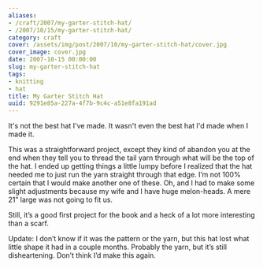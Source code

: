```yaml
---
aliases:
- /craft/2007/my-garter-stitch-hat/
- /2007/10/15/my-garter-stitch-hat/
category: craft
cover: /assets/img/post/2007/10/my-garter-stitch-hat/cover.jpg
cover_image: cover.jpg
date: 2007-10-15 00:00:00
slug: my-garter-stitch-hat
tags:
- knitting
- hat
title: My Garter Stitch Hat
uuid: 9291e85a-227a-4f7b-9c4c-a51e8fa191ad
---
```


It's not the best hat I've made. It wasn't even the best hat I'd made when I made it.
<!--more-->

This was a straightforward project, except they kind of abandon you at the end when they tell you to thread the tail yarn through what will be the top of the hat. I ended up getting things a little lumpy before I realized that the hat needed me to just run the yarn straight through that edge. I’m not 100% certain that I would make another one of these. Oh, and I had to make some slight adjustments because my wife and I have huge melon-heads. A mere 21” large was not going to fit us.

Still, it’s a good first project for the book and a heck of a lot more interesting than a scarf.

Update: I don’t know if it was the pattern or the yarn, but this hat lost what little shape it had in a couple months. Probably the yarn, but it’s still disheartening. Don’t think I’d make this again.